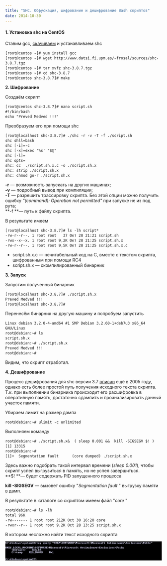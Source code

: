 ```yaml
---
title: "SHC. Обфускация, шифрование и дешифрование Bash скриптов"
date: 2014-10-30
---
```


  


####  1\. Установка shc на CentOS

Ставим gcc, [скачиваем](http://www.datsi.fi.upm.es/~frosal/) и устанавливаем shc

  

    
    
    [root@centos ~]# yum install gcc
    [root@centos ~]# wget http://www.datsi.fi.upm.es/~frosal/sources/shc-3.8.7.tgz
    [root@centos ~]# tar xvfz shc-3.8.7.tgz
    [root@centos ~]# cd shc-3.8.7
    [root@centos shc-3.8.7]# make
    

  


**2\. Шифрование**

  


Создаём скрипт  
  

    
    
    [root@centos shc-3.8.7]# nano script.sh
    #!/bin/bash
    echo "Preved Medved !!!"
    

  
Преобразуем его при помощи shc  
  

    
    
    [root@localhost shc-3.8.7]# ./shc -r -v -T -f ./script.sh
    shc shll=bash
    shc [-i]=-c
    shc [-x]=exec '%s' "$@"
    shc [-l]=
    shc opts=
    shc: cc  ./script.sh.x.c -o ./script.sh.x
    shc: strip ./script.sh.x
    shc: chmod go-r ./script.sh.x
    

  
**-r**  — возможность запускать на других машинах;  
**-v**  — подробный вывод при компиляции;  
**-T**  — разрешить трассировку скрипта. Без этой опции можно получить ошибку _"(command): Operation not permitted"_ при запуске не из под рута;  
**-f  **— путь к файлу скрипта.  
  
В результате имеем

  

    
    
    [root@localhost shc-3.8.7]# ls -lh script*
    -rw-r--r--. 1 root root   37 Окт 28 21:21 script.sh
    -rwx--x--x. 1 root root 9,2K Окт 28 21:25 script.sh.x
    -rw-r--r--. 1 root root 9,5K Окт 28 21:25 script.sh.x.c
    

  


  * script.sh.x.c — нечитабельный код на C, вместе с текстом скрипта, шифрованным при помощи RC4
  * script.sh.x — скомпилированный бинарник



**3\. Запуск**

  


Запустим полученный бинарник

  

    
    
    [root@localhost shc-3.8.7]# ./script.sh.x
    Preved Medved !!!
    [root@localhost shc-3.8.7]#
    
    
    
    

  
Перенесём бинарник на другую машину и попробуем запустить  
  

    
    
    Linux debian 3.2.0-4-amd64 #1 SMP Debian 3.2.60-1+deb7u3 x86_64 GNU/Linux
    root@debian:~# ls
    script.sh.x
    root@debian:~# ./script.sh.x
    Preved Medved !!!
    root@debian:~#
    

  
Видим, что скрипт отработал.   
  
**4\. Дешифрование**  
  
Процесс дешифрования для shc версии 3.7 [описан](http://www.linuxjournal.com/article/8256?page=0,0) ещё в 2005 году, однако есть более простой путь получения исходного текста скрипта. Т.к. при выполнении бинарника происходит его расшифровка в оперативную память, достаточно сдампить и проанализировать данный участок памяти.  
  
Убираем лимит на размер дампа  
  

    
    
    root@debian:~# ulimit -c unlimited
    

  
Выполняем команду  
  

    
    
    root@debian:~# ./script.sh.x&  ( sleep 0.001 &&  kill -SIGSEGV $! )
    [1] 13315
    root@debian:~#
    [1]+  Segmentation fault      (core dumped) ./script.sh.x
    

  
Здесь важно подобрать такой интервал времени (_sleep 0.001_), чтобы скрипт успел выгрузиться в память, но не успел завершиться.  
**$!  **— будет содержать PID запущенного процесса

**kill -SIGSEGV** — вызовет ошибку "_Segmentation fault_ " выгрузку памяти в дамп.  


  
В результате в каталоге со скриптом имеем файл "_core_ "  
  
  

    
    
    root@debian:~# ls -lh
    total 96K
    -rw------- 1 root root 212K Oct 30 16:20 core
    -rwxr--r-- 1 root root 9.2K Oct 28 13:25 script.sh.x
    

  
В котором несложно найти текст исходного скрипта  
  
[![](/images/6.jpg)](/images/6.jpg)  
  
  
  
  
  

